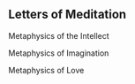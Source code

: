 ## Letters of Meditation

Metaphysics of the Intellect

Metaphysics of Imagination

Metaphysics of Love
